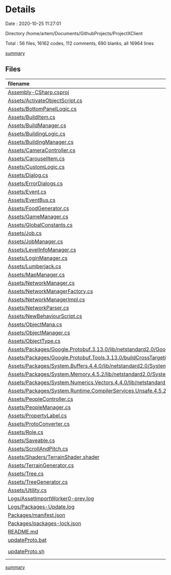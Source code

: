 # Details

Date : 2020-10-25 11:27:01

Directory /home/artem/Documents/GithubProjects/ProjectXClient

Total : 56 files,  16162 codes, 112 comments, 690 blanks, all 16964 lines

[summary](results.md)

## Files
| filename | language | code | comment | blank | total |
| :--- | :--- | ---: | ---: | ---: | ---: |
| [Assembly-CSharp.csproj](/Assembly-CSharp.csproj) | XML | 711 | 7 | 1 | 719 |
| [Assets/ActivateObjectScript.cs](/Assets/ActivateObjectScript.cs) | C# | 20 | 1 | 7 | 28 |
| [Assets/BottomPanelLogic.cs](/Assets/BottomPanelLogic.cs) | C# | 12 | 0 | 5 | 17 |
| [Assets/BuildItem.cs](/Assets/BuildItem.cs) | C# | 51 | 1 | 10 | 62 |
| [Assets/BuildManager.cs](/Assets/BuildManager.cs) | C# | 12 | 1 | 5 | 18 |
| [Assets/BuildingLogic.cs](/Assets/BuildingLogic.cs) | C# | 12 | 1 | 5 | 18 |
| [Assets/BuildingManager.cs](/Assets/BuildingManager.cs) | C# | 30 | 1 | 8 | 39 |
| [Assets/CameraController.cs](/Assets/CameraController.cs) | C# | 83 | 33 | 33 | 149 |
| [Assets/CarouselItem.cs](/Assets/CarouselItem.cs) | C# | 28 | 1 | 10 | 39 |
| [Assets/CustomLogic.cs](/Assets/CustomLogic.cs) | C# | 13 | 1 | 6 | 20 |
| [Assets/Dialog.cs](/Assets/Dialog.cs) | C# | 23 | 1 | 8 | 32 |
| [Assets/ErrorDialogs.cs](/Assets/ErrorDialogs.cs) | C# | 27 | 2 | 9 | 38 |
| [Assets/Event.cs](/Assets/Event.cs) | C# | 14 | 0 | 4 | 18 |
| [Assets/EventBus.cs](/Assets/EventBus.cs) | C# | 52 | 0 | 12 | 64 |
| [Assets/FoodGenerator.cs](/Assets/FoodGenerator.cs) | C# | 51 | 1 | 15 | 67 |
| [Assets/GameManager.cs](/Assets/GameManager.cs) | C# | 24 | 6 | 8 | 38 |
| [Assets/GlobalConstants.cs](/Assets/GlobalConstants.cs) | C# | 30 | 1 | 11 | 42 |
| [Assets/Job.cs](/Assets/Job.cs) | C# | 9 | 0 | 2 | 11 |
| [Assets/JobManager.cs](/Assets/JobManager.cs) | C# | 36 | 0 | 9 | 45 |
| [Assets/LevelInfoManager.cs](/Assets/LevelInfoManager.cs) | C# | 170 | 8 | 46 | 224 |
| [Assets/LoginManager.cs](/Assets/LoginManager.cs) | C# | 54 | 1 | 12 | 67 |
| [Assets/Lumberjack.cs](/Assets/Lumberjack.cs) | C# | 34 | 0 | 6 | 40 |
| [Assets/MapManager.cs](/Assets/MapManager.cs) | C# | 32 | 1 | 10 | 43 |
| [Assets/NetworkManager.cs](/Assets/NetworkManager.cs) | C# | 12 | 0 | 1 | 13 |
| [Assets/NetworkManagerFactory.cs](/Assets/NetworkManagerFactory.cs) | C# | 11 | 0 | 3 | 14 |
| [Assets/NetworkManagerImpl.cs](/Assets/NetworkManagerImpl.cs) | C# | 164 | 2 | 37 | 203 |
| [Assets/NetworkParser.cs](/Assets/NetworkParser.cs) | C# | 77 | 4 | 16 | 97 |
| [Assets/NewBehaviourScript.cs](/Assets/NewBehaviourScript.cs) | C# | 12 | 2 | 5 | 19 |
| [Assets/ObjectMana.cs](/Assets/ObjectMana.cs) | C# | 12 | 2 | 5 | 19 |
| [Assets/ObjectManager.cs](/Assets/ObjectManager.cs) | C# | 26 | 1 | 7 | 34 |
| [Assets/ObjectType.cs](/Assets/ObjectType.cs) | C# | 9 | 0 | 2 | 11 |
| [Assets/Packages/Google.Protobuf.3.13.0/lib/netstandard2.0/Google.Protobuf.xml](/Assets/Packages/Google.Protobuf.3.13.0/lib/netstandard2.0/Google.Protobuf.xml) | XML | 9,859 | 0 | 173 | 10,032 |
| [Assets/Packages/Google.Protobuf.Tools.3.13.0/buildCrossTargeting/Google.Protobuf.Tools.targets](/Assets/Packages/Google.Protobuf.Tools.3.13.0/buildCrossTargeting/Google.Protobuf.Tools.targets) | XML | 11 | 0 | 1 | 12 |
| [Assets/Packages/System.Buffers.4.4.0/lib/netstandard2.0/System.Buffers.xml](/Assets/Packages/System.Buffers.4.4.0/lib/netstandard2.0/System.Buffers.xml) | XML | 39 | 0 | 0 | 39 |
| [Assets/Packages/System.Memory.4.5.2/lib/netstandard2.0/System.Memory.xml](/Assets/Packages/System.Memory.4.5.2/lib/netstandard2.0/System.Memory.xml) | XML | 353 | 0 | 2 | 355 |
| [Assets/Packages/System.Numerics.Vectors.4.4.0/lib/netstandard2.0/System.Numerics.Vectors.xml](/Assets/Packages/System.Numerics.Vectors.4.4.0/lib/netstandard2.0/System.Numerics.Vectors.xml) | XML | 2,597 | 0 | 0 | 2,597 |
| [Assets/Packages/System.Runtime.CompilerServices.Unsafe.4.5.2/lib/netstandard2.0/System.Runtime.CompilerServices.Unsafe.xml](/Assets/Packages/System.Runtime.CompilerServices.Unsafe.4.5.2/lib/netstandard2.0/System.Runtime.CompilerServices.Unsafe.xml) | XML | 200 | 0 | 0 | 200 |
| [Assets/PeopleController.cs](/Assets/PeopleController.cs) | C# | 148 | 3 | 28 | 179 |
| [Assets/PeopleManager.cs](/Assets/PeopleManager.cs) | C# | 24 | 3 | 6 | 33 |
| [Assets/PropertyLabel.cs](/Assets/PropertyLabel.cs) | C# | 34 | 2 | 5 | 41 |
| [Assets/ProtoConverter.cs](/Assets/ProtoConverter.cs) | C# | 23 | 0 | 5 | 28 |
| [Assets/Role.cs](/Assets/Role.cs) | C# | 10 | 0 | 3 | 13 |
| [Assets/Saveable.cs](/Assets/Saveable.cs) | C# | 101 | 2 | 19 | 122 |
| [Assets/ScrollAndPitch.cs](/Assets/ScrollAndPitch.cs) | C# | 63 | 10 | 19 | 92 |
| [Assets/Shaders/TerrainShader.shader](/Assets/Shaders/TerrainShader.shader) | ShaderLab | 29 | 0 | 3 | 32 |
| [Assets/TerrainGenerator.cs](/Assets/TerrainGenerator.cs) | C# | 114 | 4 | 31 | 149 |
| [Assets/Tree.cs](/Assets/Tree.cs) | C# | 11 | 0 | 3 | 14 |
| [Assets/TreeGenerator.cs](/Assets/TreeGenerator.cs) | C# | 70 | 2 | 20 | 92 |
| [Assets/Utility.cs](/Assets/Utility.cs) | C# | 84 | 7 | 22 | 113 |
| [Logs/AssetImportWorker0-prev.log](/Logs/AssetImportWorker0-prev.log) | Log | 84 | 0 | 5 | 89 |
| [Logs/Packages-Update.log](/Logs/Packages-Update.log) | Log | 63 | 0 | 13 | 76 |
| [Packages/manifest.json](/Packages/manifest.json) | JSON | 43 | 0 | 1 | 44 |
| [Packages/packages-lock.json](/Packages/packages-lock.json) | JSON | 331 | 0 | 1 | 332 |
| [README.md](/README.md) | Markdown | 12 | 0 | 11 | 23 |
| [updateProto.bat](/updateProto.bat) | Batch | 4 | 0 | 0 | 4 |
| [updateProto.sh](/updateProto.sh) | Shell Script | 4 | 0 | 1 | 5 |

[summary](results.md)